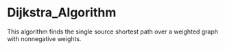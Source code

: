 # Dijkstra_Algorithm
This algorithm finds the single source shortest path over a weighted graph with nonnegative weights.
